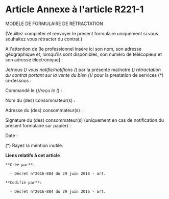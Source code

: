 # Article Annexe à l'article R221-1

MODÈLE DE FORMULAIRE DE RÉTRACTATION

(Veuillez compléter et renvoyer le présent formulaire uniquement si vous souhaitez vous rétracter du contrat.)

A l'attention de [le professionnel insère ici son nom, son adresse géographique et, lorsqu'ils sont disponibles, son numéro
de télécopieur et son adresse électronique] :

Je/nous (*) vous notifie/notifions (*) par la présente ma/notre (*) rétractation du contrat portant sur la vente du bien (*)/
pour la prestation de services (*) ci-dessous :

Commandé le (*)/reçu le (*) :

Nom du (des) consommateur(s) :

Adresse du (des) consommateur(s) :

Signature du (des) consommateur(s) (uniquement en cas de notification du présent formulaire sur papier) :

Date :

(*) Rayez la mention inutile.

**Liens relatifs à cet article**

	**Créé par**:

	  - Décret n°2016-884 du 29 juin 2016 - art.

	**Codifié par**:

	  - Décret n°2016-884 du 29 juin 2016 - art.
